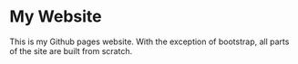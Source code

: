 # My Website

This is my Github pages website. With the exception of bootstrap, all parts of the site are built from scratch.
